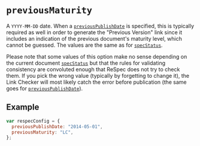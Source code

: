# `previousMaturity`

A `YYYY-MM-DD` date. When a [`previousPublishDate`](previousPublishDate) is specified, this is typically required as well in order to generate the "Previous Version" link since it includes an indication of the previous document's maturity level, which cannot be guessed. The values are the same as for [`specStatus`](specStatus).

Please note that some values of this option make no sense depending on the current document [`specStatus`](specStatus) but that the rules for validating consistency are convoluted enough that ReSpec does not try to check them. If you pick the wrong value (typically by forgetting to change it), the Link Checker will most likely catch the error before publication (the same goes for [`previousPublishDate`](previousPublishDate)).

## Example

```js "example": "Set Last Call (LC) as document's previous maturity level."
var respecConfig = {
  previousPublishDate: "2014-05-01",
  previousMaturity: "LC",
};
```
